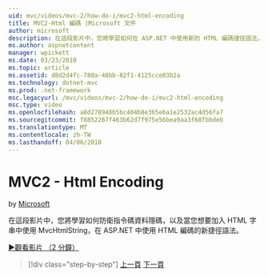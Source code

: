```yaml
---
uid: mvc/videos/mvc-2/how-do-i/mvc2-html-encoding
title: MVC2-Html 編碼 |Microsoft 文件
author: microsoft
description: 在這段影片中，您將學習如何在 ASP.NET 中使用新的 HTML 編碼捷徑語法，來防止指令碼資料隱碼，以及使用 MvcHtmlString 時...
ms.author: aspnetcontent
manager: wpickett
ms.date: 03/23/2010
ms.topic: article
ms.assetid: d8d2d4fc-780a-48bb-82f1-4125cce03b2a
ms.technology: dotnet-mvc
ms.prod: .net-framework
msc.legacyurl: /mvc/videos/mvc-2/how-do-i/mvc2-html-encoding
msc.type: video
ms.openlocfilehash: a8d278948b5bc404b8e365e6a1e2532ac4d56fa7
ms.sourcegitcommit: f8852267f463b62d7f975e56bea9aa3f68fbbdeb
ms.translationtype: MT
ms.contentlocale: zh-TW
ms.lasthandoff: 04/06/2018
---
```

<a name="mvc2---html-encoding"></a>MVC2 - Html Encoding
====================
by [Microsoft](https://github.com/microsoft)

在這段影片中，您將學習如何防衛指令碼資料隱碼，以及當您想要加入 HTML 字串中使用 MvcHtmlString，在 ASP.NET 中使用 HTML 編碼的新捷徑語法。

[&#9654;觀看影片 （2 分鐘）](https://channel9.msdn.com/Blogs/ASP-NET-Site-Videos/mvc2-html-encoding)

> [!div class="step-by-step"]
> [上一頁](how-do-i-use-httpverbs-attributes-in-an-mvc-application.md)
> [下一頁](mvc2-stronglytyped-helpers.md)
